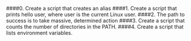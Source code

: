 ####0. Create a script that creates an alias
####1. Create a script that prints hello user, where user is the current Linux user.
####2. The path to success is to take massive, determined action
####3. Create a script that counts the number of directories in the PATH.
####4. Create a script that lists environment variables.
